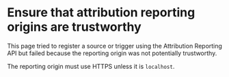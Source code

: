 # Ensure that attribution reporting origins are trustworthy

This page tried to register a source or trigger using the Attribution Reporting
API but failed because the reporting origin was not potentially trustworthy.

The reporting origin must use HTTPS unless it is `localhost`.
